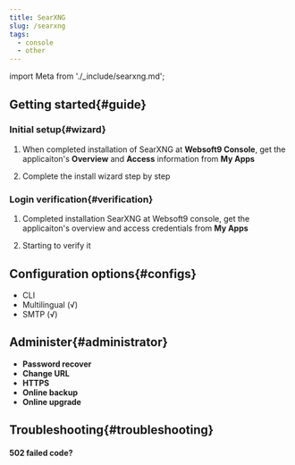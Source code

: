 ```yaml
---
title: SearXNG
slug: /searxng
tags:
  - console
  - other
---
```


import Meta from './_include/searxng.md';

<Meta name="meta" />

## Getting started{#guide}

### Initial setup{#wizard}

1. When completed installation of SearXNG at **Websoft9 Console**, get the applicaiton's **Overview** and **Access** information from **My Apps**  

2. Complete the install wizard step by step

### Login verification{#verification}

1. Completed installation SearXNG at Websoft9 console, get the applicaiton's overview and access credentials from **My Apps**  

2. Starting to verify it

## Configuration options{#configs}

- CLI
- Multilingual (√)
- SMTP (√)

## Administer{#administrator}

- **Password recover**
- **Change URL**
- **HTTPS**
- **Online backup**
- **Online upgrade**

## Troubleshooting{#troubleshooting}

#### 502 failed code?